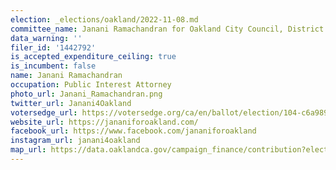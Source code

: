 ```yaml
---
election: _elections/oakland/2022-11-08.md
committee_name: Janani Ramachandran for Oakland City Council, District 4
data_warning: ''
filer_id: '1442792'
is_accepted_expenditure_ceiling: true
is_incumbent: false
name: Janani Ramachandran
occupation: Public Interest Attorney
photo_url: Janani_Ramachandran.png
twitter_url: Janani4Oakland
votersedge_url: https://votersedge.org/ca/en/ballot/election/104-c6a989/address/null/zip/94611/contests/contest/24181/candidate/158492?&cty=ca%2falm&date=2022-11-08
website_url: https://jananiforoakland.com/
facebook_url: https://www.facebook.com/jananiforoakland
instagram_url: janani4oakland
map_url: https://data.oaklandca.gov/campaign_finance/contribution?electionYear=2022&candidates=1442792&since=2020-02-22&until=2022-06-30
---
```


